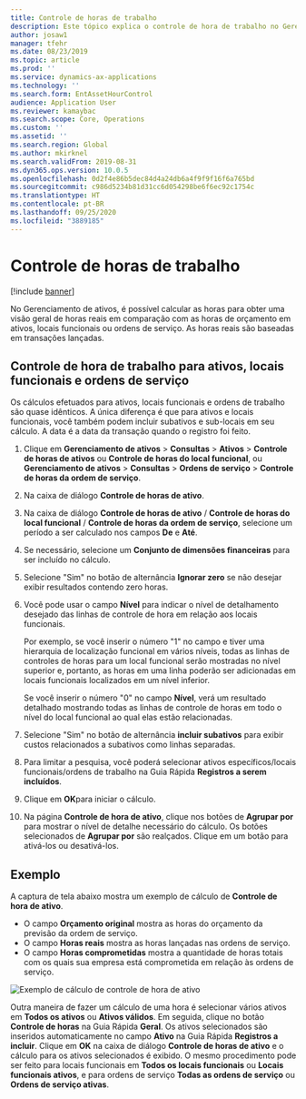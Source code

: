 ```yaml
---
title: Controle de horas de trabalho
description: Este tópico explica o controle de hora de trabalho no Gerenciamento de Ativos.
author: josaw1
manager: tfehr
ms.date: 08/23/2019
ms.topic: article
ms.prod: ''
ms.service: dynamics-ax-applications
ms.technology: ''
ms.search.form: EntAssetHourControl
audience: Application User
ms.reviewer: kamaybac
ms.search.scope: Core, Operations
ms.custom: ''
ms.assetid: ''
ms.search.region: Global
ms.author: mkirknel
ms.search.validFrom: 2019-08-31
ms.dyn365.ops.version: 10.0.5
ms.openlocfilehash: 0d2f4e86b5dec84d4a24db6a4f9f9f16f6a765bd
ms.sourcegitcommit: c986d5234b81d31cc6d054298be6f6ec92c1754c
ms.translationtype: HT
ms.contentlocale: pt-BR
ms.lasthandoff: 09/25/2020
ms.locfileid: "3889185"
---
```

# <a name="work-hour-control"></a>Controle de horas de trabalho

[!include [banner](../../includes/banner.md)]

 

No Gerenciamento de ativos, é possível calcular as horas para obter uma visão geral de horas reais em comparação com as horas de orçamento em ativos, locais funcionais ou ordens de serviço. As horas reais são baseadas em transações lançadas.

## <a name="work-hour-control-for-assets-functional-locations-and-work-orders"></a>Controle de hora de trabalho para ativos, locais funcionais e ordens de serviço

Os cálculos efetuados para ativos, locais funcionais e ordens de trabalho são quase idênticos. A única diferença é que para ativos e locais funcionais, você também podem incluir subativos e sub-locais em seu cálculo. A data é a data da transação quando o registro foi feito.

1. Clique em **Gerenciamento de ativos** > **Consultas** > **Ativos** > **Controle de horas de ativos** ou **Controle de horas do local funcional**, ou **Gerenciamento de ativos** > **Consultas** > **Ordens de serviço** > **Controle de horas da ordem de serviço**.

2. Na caixa de diálogo **Controle de horas de ativo**.

3. Na caixa de diálogo **Controle de horas de ativo** / **Controle de horas do local funcional** / **Controle de horas da ordem de serviço**, selecione um período a ser calculado nos campos **De** e **Até**.

4. Se necessário, selecione um **Conjunto de dimensões financeiras** para ser incluído no cálculo.

5. Selecione "Sim" no botão de alternância **Ignorar zero** se não desejar exibir resultados contendo zero horas.

6. Você pode usar o campo **Nível** para indicar o nível de detalhamento desejado das linhas de controle de hora em relação aos locais funcionais. 

    Por exemplo, se você inserir o número "1" no campo e tiver uma hierarquia de localização funcional em vários níveis, todas as linhas de controles de horas para um local funcional serão mostradas no nível superior e, portanto, as horas em uma linha poderão ser adicionadas em locais funcionais localizados em um nível inferior. 
    
    Se você inserir o número "0" no campo **Nível**, verá um resultado detalhado mostrando todas as linhas de controle de horas em todo o nível do local funcional ao qual elas estão relacionadas.

7. Selecione "Sim" no botão de alternância **incluir subativos** para exibir custos relacionados a subativos como linhas separadas.

8. Para limitar a pesquisa, você poderá selecionar ativos específicos/locais funcionais/ordens de trabalho na Guia Rápida **Registros a serem incluídos**.

9. Clique em **OK**para iniciar o cálculo.

10. Na página **Controle de hora de ativo**, clique nos botões de **Agrupar por** para mostrar o nível de detalhe necessário do cálculo. Os botões selecionados de **Agrupar por** são realçados. Clique em um botão para ativá-los ou desativá-los.

## <a name="example"></a>Exemplo

A captura de tela abaixo mostra um exemplo de cálculo de **Controle de hora de ativo**.

- O campo **Orçamento original** mostra as horas do orçamento da previsão da ordem de serviço. 
- O campo **Horas reais** mostra as horas lançadas nas ordens de serviço. 
- O campo **Horas comprometidas** mostra a quantidade de horas totais com os quais sua empresa está comprometida em relação às ordens de serviço.

![Exemplo de cálculo de controle de hora de ativo](media/04-controlling-and-reporting.png)

Outra maneira de fazer um cálculo de uma hora é selecionar vários ativos em **Todos os ativos** ou **Ativos válidos**. Em seguida, clique no botão **Controle de horas** na Guia Rápida **Geral**. Os ativos selecionados são inseridos automaticamente no campo **Ativo** na Guia Rápida **Registros a incluir**. Clique em **OK** na caixa de diálogo **Controle de horas de ativo** e o cálculo para os ativos selecionados é exibido. O mesmo procedimento pode ser feito para locais funcionais em **Todos os locais funcionais** ou **Locais funcionais ativos**, e para ordens de serviço **Todas as ordens de serviço** ou **Ordens de serviço ativas**.


